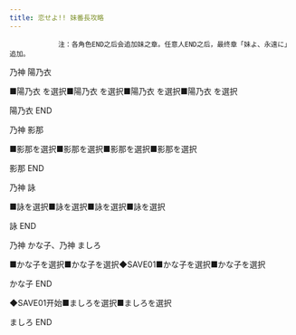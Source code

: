 ```yaml
---
title: 恋せよ!! 妹番長攻略
---
```


                注：各角色END之后会追加妹之章。任意人END之后，最终章「妹よ、永遠に」追加。

乃神 陽乃衣

■陽乃衣 を選択■陽乃衣 を選択■陽乃衣 を選択■陽乃衣 を選択

陽乃衣 END

乃神 影那

■影那を選択■影那を選択■影那を選択■影那を選択

影那 END

乃神 詠

■詠を選択■詠を選択■詠を選択■詠を選択

詠 END

乃神 かな子、乃神 ましろ

■かな子を選択■かな子を選択◆SAVE01■かな子を選択■かな子を選択

かな子 END

◆SAVE01开始■ましろを選択■ましろを選択

ましろ END
              
